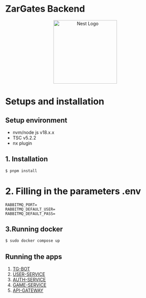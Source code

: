 # ZarGates Backend

<p align="center">
  <a href="http://nestjs.com/" target="blank"><img src="https://nestjs.com/img/logo-small.svg" width="200" alt="Nest Logo" /></a>
</p>

[circleci-image]: https://img.shields.io/circleci/build/github/nestjs/nest/master?token=abc123def456
[circleci-url]: https://circleci.com/gh/nestjs/nest

# Setups and installation

## Setup environment
- nvm/node js v18.x.x
- TSC v5.2.2
- nx plugin

## 1. Installation

```bash
$ pnpm install
```

# 2. Filling in the parameters .env
```
RABBITMQ_PORT=
RABBITMQ_DEFAULT_USER=
RABBITMQ_DEFAULT_PASS=
```

## 3.Running docker
```bash
$ sudo docker compose up
```

## Running the apps
1. [TG-BOT](apps/tg-bot/README.md)
2. [USER-SERVICE](apps/user-service/README.md)
3. [AUTH-SERVICE](apps/auth-service/README.md)
4. [GAME-SERVICE](apps/game-service/README.md)
5. [API-GATEWAY](apps/api-gateway/README.md)
